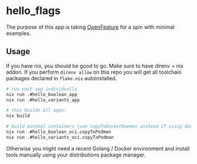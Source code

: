 # hello_flags

The purpose of this app is taking [OpenFeature](https://openfeature.dev/) for a spin with minimal examples.

## Usage

If you have nix, you should be good to go. Make sure to have direnv + nix addon. If you perform `direnv allow` on this repo you will get all toolchain packages declared in `flake.nix` autoinstalled.

```bash
# run each app individually
nix run .#hello_boolean_app
nix run .#hello_variants_app

# this builds all apps:
nix build

# build minimal containers (use copyToDockerDaemon instead if using docker)
nix run .#hello_boolean_oci.copyToPodman
nix run .#hello_variants_oci.copyToPodman
```

Otherwise you might need a recent Golang / Docker environment and install tools manually using your distributions package manager.

